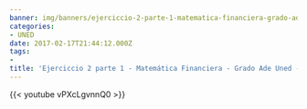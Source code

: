 ```yaml
---
banner: img/banners/ejerciccio-2-parte-1-matematica-financiera-grado-ade-uned-examen-febrero-2017-primera-semana.jpg
categories:
- UNED
date: 2017-02-17T21:44:12.000Z
tags:
- 
title: 'Ejerciccio 2 parte 1 - Matemática Financiera - Grado Ade Uned - Exámen Febrero 2017 primera semana'
---
```




{{< youtube vPXcLgvnnQ0 >}}
